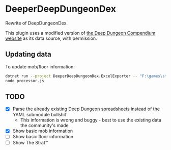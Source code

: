 # DeeperDeepDungeonDex

Rewrite of DeepDungeonDex.

This plugin uses a modified version of [the Deep Dungeon Compendium website](https://github.com/djcooke/compendium) as its data source, with permission.

## Updating data

To update mob/floor information:

```sh
dotnet run --project DeeperDeepDungeonDex.ExcelExporter -- "F:\games\standalone\xiv\game\sqpack"
node processor.js
```

## TODO

- [x] Parse the already existing Deep Dungeon spreadsheets instead of the YAML submodule bullshit
  - This information is wrong and buggy - best to use the existing data the community's made
- [x] Show basic mob information
- [ ] Show basic floor information
- [ ] Show The Strat:tm:
